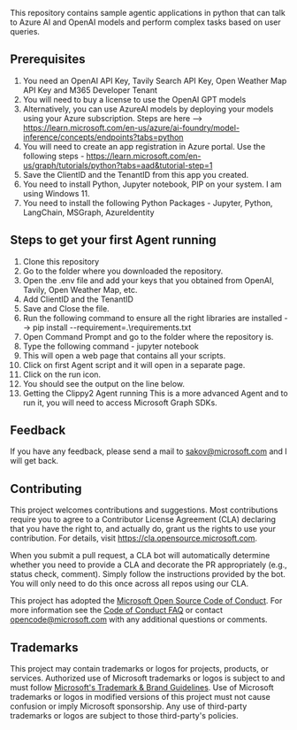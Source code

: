 This repository contains sample agentic applications in python that can talk to Azure AI and OpenAI models and perform complex tasks based on user queries.

## Prerequisites

1. You need an OpenAI API Key, Tavily Search API Key, Open Weather Map API Key and M365 Developer Tenant
2. You will need to buy a license to use the OpenAI GPT models
3. Alternatively, you can use AzureAI models by deploying your models using your Azure subscription. Steps are here --> https://learn.microsoft.com/en-us/azure/ai-foundry/model-inference/concepts/endpoints?tabs=python
4. You will need to create an app registration in Azure portal. Use the following steps - https://learn.microsoft.com/en-us/graph/tutorials/python?tabs=aad&tutorial-step=1
5. Save the ClientID and the TenantID from this app you created.
6. You need to install Python, Jupyter notebook, PIP on your system. I am using Windows 11.
7. You need to install the following Python Packages - Jupyter, Python, LangChain, MSGraph, AzureIdentity

## Steps to get your first Agent running

1. Clone this repository
2. Go to the folder where you downloaded the repository.
3. Open the .env file and add your keys that you obtained from OpenAI, Tavily, Open Weather Map, etc.
4. Add ClientID and the TenantID
5. Save and Close the file.
6. Run the following command to ensure all the right libraries are installed --> pip install --requirement=.\requirements.txt
7. Open Command Prompt and go to the folder where the repository is.
8. Type the following command - jupyter notebook
9. This will open a web page that contains all your scripts.
10. Click on first Agent script and it will open in a separate page.
11. Click on the run icon.
12. You should see the output on the line below.
13. Getting the Clippy2 Agent running This is a more advanced Agent and to run it, you will need to access Microsoft Graph SDKs.

## Feedback
If you have any feedback, please send a mail to sakov@microsoft.com and I will get back.

## Contributing

This project welcomes contributions and suggestions.  Most contributions require you to agree to a
Contributor License Agreement (CLA) declaring that you have the right to, and actually do, grant us
the rights to use your contribution. For details, visit https://cla.opensource.microsoft.com.

When you submit a pull request, a CLA bot will automatically determine whether you need to provide
a CLA and decorate the PR appropriately (e.g., status check, comment). Simply follow the instructions
provided by the bot. You will only need to do this once across all repos using our CLA.

This project has adopted the [Microsoft Open Source Code of Conduct](https://opensource.microsoft.com/codeofconduct/).
For more information see the [Code of Conduct FAQ](https://opensource.microsoft.com/codeofconduct/faq/) or
contact [opencode@microsoft.com](mailto:opencode@microsoft.com) with any additional questions or comments.

## Trademarks

This project may contain trademarks or logos for projects, products, or services. Authorized use of Microsoft 
trademarks or logos is subject to and must follow 
[Microsoft's Trademark & Brand Guidelines](https://www.microsoft.com/en-us/legal/intellectualproperty/trademarks/usage/general).
Use of Microsoft trademarks or logos in modified versions of this project must not cause confusion or imply Microsoft sponsorship.
Any use of third-party trademarks or logos are subject to those third-party's policies.
